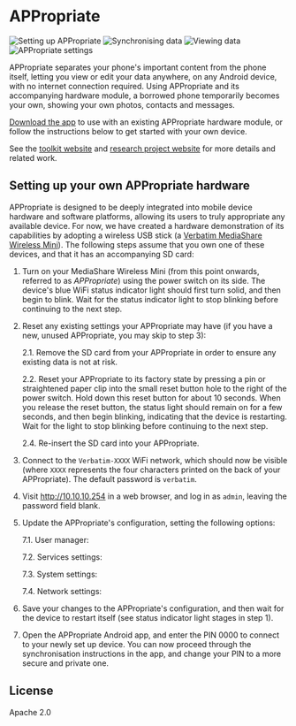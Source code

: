 # APPropriate
![Setting up APPropriate](https://lh3.googleusercontent.com/UsSgX92lc14WNca0jeF9ygaQH-9A4E1RD2JZ2MeR4WYAgK20YuwYG4DxNKUfEIcmYV0=s383 "Setting up APPropriate") ![Synchronising data](https://lh3.googleusercontent.com/axuLBrG7gTaV3rLtcAp58Yl6yFf0JLuK-O6Yb96v5R_Jx77u8WxaZtwbAvjwMhWpzGk=s383 "Synchronising data") ![Viewing data](https://lh3.googleusercontent.com/GU8tksiUDfNZ-1f6NxYti4_mLXxXC7QxONvbXLxa5UvHUO7Xye8DtzzssOsa1QeB2Ws=s383 "Viewing data") ![APPropriate settings](https://lh3.googleusercontent.com/oAL8FKqvWRZlFyOFYbFxvPqC4UxstoWb7fKoryClkYzncUUOKMVDOxE0OiG8QsYKnKdR=s383 "APPropriate settings")

APPropriate separates your phone's important content from the phone itself, letting you view or edit your data anywhere, on any Android device, with no internet connection required. Using APPropriate and its accompanying hardware module, a borrowed phone temporarily becomes your own, showing your own photos, contacts and messages.

[Download the app](https://play.google.com/store/apps/details?id=ac.robinson.pod) to use with an existing APPropriate hardware module, or follow the instructions below to get started with your own device.

See the [toolkit website](http://digitalinclusiontoolkit.org/) and [research project website](http://www.reshapingthefuture.org/) for more details and related work.

## Setting up your own APPropriate hardware
APPropriate is designed to be deeply integrated into mobile device hardware and software platforms, allowing its users to truly appropriate any available device. For now, we have created a hardware demonstration of its capabilities by adopting a wireless USB stick (a [Verbatim MediaShare Wireless Mini](https://www.verbatim.com.hk/mediashare-wireless-mini.html)). The following steps assume that you own one of these devices, and that it has an accompanying SD card:

1. Turn on your MediaShare Wireless Mini (from this point onwards, referred to as *APPropriate*) using the power switch on its side. The device's blue WiFi status indicator light should first turn solid, and then begin to blink. Wait for the status indicator light to stop blinking before continuing to the next step.

2. Reset any existing settings your APPropriate may have (if you have a new, unused APPropriate, you may skip to step 3):

    2.1. Remove the SD card from your APPropriate in order to ensure any existing data is not at risk.

    2.2. Reset your APPropriate to its factory state by pressing a pin or straightened paper clip into the small reset button hole to the right of the power switch. Hold down this reset button for about 10 seconds. When you release the reset button, the status light should remain on for a few seconds, and then begin blinking, indicating that the device is restarting. Wait for the light to stop blinking before continuing to the next step.

    2.4. Re-insert the SD card into your APPropriate.

3. Connect to the `Verbatim-XXXX` WiFi network, which should now be visible (where `XXXX` represents the four characters printed on the back of your APPropriate). The default password is `verbatim`.

6. Visit http://10.10.10.254 in a web browser, and log in as `admin`, leaving the password field blank.

7. Update the APPropriate's configuration, setting the following options:

    7.1. User manager:
    
    7.2. Services settings:
    
    7.3. System settings: 
    
    7.4. Network settings:

8. Save your changes to the APPropriate's configuration, and then wait for the device to restart itself (see status indicator light stages in step 1).

9. Open the APPropriate Android app, and enter the PIN 0000 to connect to your newly set up device. You can now proceed through the synchronisation instructions in the app, and change your PIN to a more secure and private one.

## License
Apache 2.0
